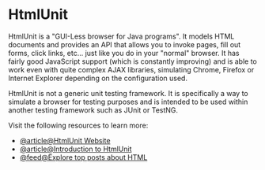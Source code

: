 # HtmlUnit

HtmlUnit is a "GUI-Less browser for Java programs". It models HTML documents and provides an API that allows you to invoke pages, fill out forms, click links, etc... just like you do in your "normal" browser. It has fairly good JavaScript support (which is constantly improving) and is able to work even with quite complex AJAX libraries, simulating Chrome, Firefox or Internet Explorer depending on the configuration used.

HtmlUnit is not a generic unit testing framework. It is specifically a way to simulate a browser for testing purposes and is intended to be used within another testing framework such as JUnit or TestNG.

Visit the following resources to learn more:

- [@article@HtmlUnit Website](https://htmlunit.sourceforge.io/)
- [@article@Introduction to HtmlUnit](https://www.baeldung.com/htmlunit)
- [@feed@Explore top posts about HTML](https://app.daily.dev/tags/html?ref=roadmapsh)
